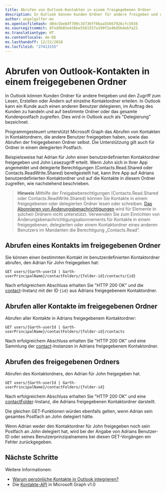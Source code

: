 ```yaml
---
title: Abrufen von Outlook-Kontakten in einem freigegebenen Ordner
description: In Outlook können Kunden Ordner für andere freigeben und den Zugriff zum Lesen, Erstellen oder Ändern auf einzelne Kontaktordner erteilen. In Outlook kann ein Kunde auch einen anderen Benutzer delegieren, um im Auftrag des Kunden zu handeln.
author: angelgolfer-ms
ms.openlocfilehash: d0dc5be8df709c3d736ff0baa55667926cfc5936
ms.sourcegitcommit: 8feddb85e436be5581557a199f2e46d5b4ebfa21
ms.translationtype: HT
ms.contentlocale: de-DE
ms.lasthandoff: 12/22/2018
ms.locfileid: "27413155"
---
```

# <a name="get-outlook-contacts-in-a-shared-folder"></a>Abrufen von Outlook-Kontakten in einem freigegebenen Ordner

In Outlook können Kunden Ordner für andere freigeben und den Zugriff zum Lesen, Erstellen oder Ändern auf einzelne Kontaktordner erteilen. In Outlook kann ein Kunde auch einen anderen Benutzer delegieren, im Auftrag des Kunden zu handeln und auf bestimmte Ordner oder das gesamte Kundenpostfach zugreifen. Dies wird in Outlook auch als "Delegierung" bezeichnet.

Programmgesteuert unterstützt Microsoft Graph das Abrufen von Kontakten in Kontaktordnern, die andere Benutzer freigegeben haben, sowie das Abrufen der freigegebenen Ordner selbst. Die Unterstützung gilt auch für Ordner in einem delegierten Postfach.

Beispielsweise hat Adrian für John einen benutzerdefinierten Kontaktordner freigegeben und John Lesezugriff erteilt. Wenn John sich in Ihrer App angemeldet und delegierte Berechtigungen (Contacts.Read.Shared oder Contacts.ReadWrite.Shared) bereitgestellt hat, kann Ihre App auf Adrians benutzerdefinierten Kontaktordner und auf die Kontakte in diesem Ordner zugreifen, wie nachstehend beschrieben.

> **Hinweis** Mithilfe der Freigabeberechtigungen (Contacts.Read.Shared oder Contacts.ReadWrite.Shared) können Sie Kontakte in einem freigegebenen oder delegierten Ordner lesen oder schreiben. [Das Abonnieren von Änderungsbenachrichtigungen](webhooks.md) wird für Elemente in solchen Ordnern nicht unterstützt. Verwenden Sie zum Einrichten von Änderungsbenachrichtigungsabonnements für Kontakte in einem freigegebenen, delegierten oder einem Kontaktordner eines anderen Benutzers im Mandanten die Berechtigung „Contacts.Read“.

## <a name="get-a-contact-in-the-shared-folder"></a>Abrufen eines Kontakts im freigegebenen Ordner

Sie können einen bestimmten Kontakt im benutzerdefinierten Kontaktordner abrufen, den Adrian für John freigegeben hat:

<!-- { "blockType": "ignored" } -->
```http
GET users/{Garth-userId | Garth-userPrincipalName}/contactFolders/{folder-id}/contacts/{id}
```

Nach erfolgreichem Abschluss erhalten Sie "HTTP 200 OK" und die [contact](/graph/api/resources/contact?view=graph-rest-1.0)-Instanz mit der ID `{id}` aus Adrians freigegebenem Kontaktordner.

## <a name="get-all-contacts-in-the-shared-folder"></a>Abrufen aller Kontakte im freigegebenen Ordner

Abrufen aller Kontakte in Adrians freigegebenem Kontaktordner:

<!-- { "blockType": "ignored" } -->
```http
GET users/{Garth-userId | Garth-userPrincipalName}/contactFolders/{folder-id}/contacts
```

Nach erfolgreichem Abschluss erhalten Sie "HTTP 200 OK" und eine Sammlung der [contact](/graph/api/resources/contact?view=graph-rest-1.0)-Instanzen in Adrians freigegebenem Kontaktordner.

## <a name="get-the-shared-folder"></a>Abrufen des freigegebenen Ordners

Abrufen des Kontaktordners, den Adrian für John freigegeben hat.

<!-- { "blockType": "ignored" } -->
```http
GET users/{Garth-userId | Garth-userPrincipalName}/contactFolders/{folder-id}
```

Nach erfolgreichem Abschluss erhalten Sie "HTTP 200 OK" und eine [contactFolder](/graph/api/resources/contactfolder?view=graph-rest-1.0)-Instanz, die Adrians freigegebenen Kontaktordner darstellt.

Die gleichen GET-Funktionen würden ebenfalls gelten, wenn Adrian sein gesamtes Postfach an John delegiert hätte.

Wenn Adrian weder den Kontaktordner für John freigegeben noch sein Postfach an John delegiert hat, wird bei der Angabe von Adrians Benutzer-ID oder seines Benutzerprinzipalnamens bei diesen GET-Vorgängen ein Fehler zurückgegeben. 


## <a name="next-steps"></a>Nächste Schritte

Weitere Informationen:

- [Warum persönliche Kontakte in Outlook integrieren?](outlook-contacts-concept-overview.md)
- Die [Kontakte-API](/graph/api/resources/contact?view=graph-rest-1.0) in Microsoft Graph v1.0